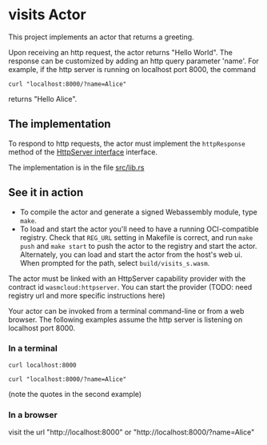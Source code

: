 # visits Actor

This project implements an actor that returns a greeting.

Upon receiving an http request, the actor returns "Hello World".
The response can be customized by adding an http query parameter 'name'.
For example, if the http server is running on localhost port 8000,
the command

```
curl "localhost:8000/?name=Alice"
```

returns "Hello Alice".

## The implementation

To respond to http requests, the actor must implement the
`httpResponse` method of the
[HttpServer interface](https://github.com/wasmCloud/interfaces/tree/main/httpserver) interface.

The implementation is in the file [src/lib.rs](./src/lib.rs)

## See it in action

- To compile the actor and generate a signed Webassembly module, type `make`.
- To load and start the actor you'll need to have a running OCI-compatible
registry. Check that `REG_URL` setting in Makefile is correct, and run
`make push` and `make start` to push the actor to the registry
and start the actor.
Alternately, you can load and start the actor from the host's web ui.
When prompted for the path, 
select `build/visits_s.wasm`.

The actor must be linked with an HttpServer capability 
provider with the contract id `wasmcloud:httpserver`. You can start the
provider (TODO: need registry url and more specific instructions here)

Your actor can be invoked from a terminal command-line or from a web browser.
The following examples assume the http server is listening on localhost port 8000.

### In a terminal

```
curl localhost:8000

curl "localhost:8000/?name=Alice"
```
(note the quotes in the second example)


### In a browser

visit the url "http://localhost:8000" or "http://localhost:8000/?name=Alice"


